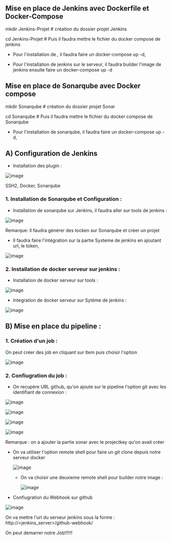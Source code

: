 ## Mise en place de Jenkins avec Dockerfile et Docker-Compose

mkdir Jenkins-Projet # création du dossier projet Jenkins

cd Jenkins-Projet # Puis il faudra mettre le fichier du docker compose de jenkins

- Pour l'installation de , il faudra faire un docker-compose up -d,
   

- Pour l'installation de jenkins sur le serveur, il faudra builder l'image de jenkins ensuite faire un docker-compose up -d
## Mise en place de Sonarqube avec Docker compose

mkdir Sonarqube # création du dossier projet Sonar

cd Sonarqube # Puis il faudra mettre le fichier du docker compose de Sonarqube

- Pour l'installation de sonarqube, il faudra faire un docker-compose up -d,
   
## A) Configuration de Jenkins

- Installation des plugin :

![image](https://github.com/user-attachments/assets/bd211ba2-fea6-4bd4-a3b4-2d6b1a3a4197)

SSH2, 
Docker,
Sonarqube

### 1. Installation de Sonarqube et Configuration : 

- Installation de sonarqube sur Jenkins, il faudra aller sur tools de jenkins :

![image](https://github.com/user-attachments/assets/ee5b6baf-95b8-4dd8-96f8-68b3bc391d09)

Remarque: Il faudra générer des tocken sur Sonarqube et créer un projet

- Il faudra faire l'intégration sur la partie Systeme de jenkins en ajoutant url, le token,

![image](https://github.com/user-attachments/assets/8220a056-1220-4711-a94f-a61ed690c996)

### 2. Installation de docker serveur sur jenkins :

- Installation de docker serveur sur tools :

![image](https://github.com/user-attachments/assets/abc4cf99-2da0-4339-ad21-cf00e40c9e05)

- Integration de docker serveur sur Sytème de jenkins :

![image](https://github.com/user-attachments/assets/4c286468-d56f-48a8-a6d5-1ab488e8c582)

## B) Mise en place du pipeline : 

### 1. Création d'un job : 

On peut créer des job en cliquant sur Item puis choisir l'option

![image](https://github.com/user-attachments/assets/e7fde1bd-0aa6-449f-8b38-7d34fb49829b)

### 2. Confiugration du job : 

- On recupère URL github, qu'on ajoute sur le pipeline l'option git avec les identifiant de connexion :
  
![image](https://github.com/user-attachments/assets/f845e986-34f1-4fb2-8466-b927e91f5808)

![image](https://github.com/user-attachments/assets/bf23aa70-7c40-4dbc-bbaa-9d0640e0496b)

![image](https://github.com/user-attachments/assets/4c2108c7-753e-4acd-a8c9-06b4a27e67ef)

![image](https://github.com/user-attachments/assets/e160fa73-0d0a-48f5-85d8-e4414818a6c5)

Remarque : on a ajouter la partie sonar avec le projectkey qu'on avait créer 

- On va utiliser l'option remote shell pour faire un git clone depuis notre serveur docker

  ![image](https://github.com/user-attachments/assets/53c3a2f7-ca83-48d1-8421-c7def37cd5fa)

  - On va choisir une deuxieme remote shell pour builder notre image :
 
    ![image](https://github.com/user-attachments/assets/b9f0ddf8-82ee-472d-8300-2ee0463dfb29)

- Confiugration du Webhook sur github

![image](https://github.com/user-attachments/assets/b7a19df0-4217-4953-b4c7-f3f4286ca401)

On va mettre l'url du serveur jenkins sous la forme : http://<jenkins_server>/github-webhook/

  

On peut demarrer notre Job!!!!!!
